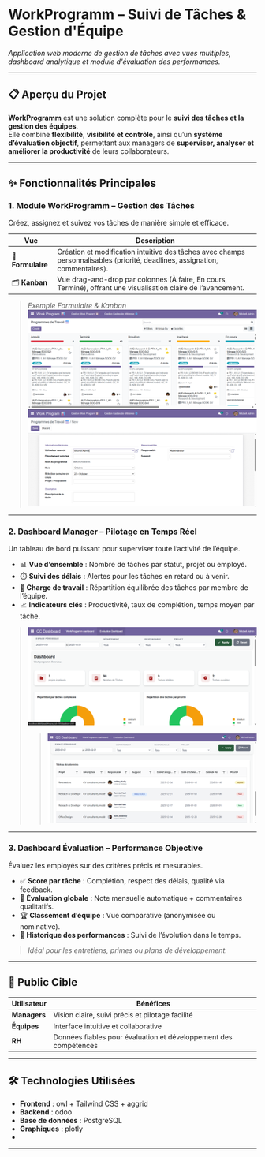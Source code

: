 # WorkProgramm – Suivi de Tâches & Gestion d'Équipe

*Application web moderne de gestion de tâches avec vues multiples, dashboard analytique et module d'évaluation des performances.*

---

## 📋 Aperçu du Projet

**WorkProgramm** est une solution complète pour le **suivi des tâches et la gestion des équipes**.  
Elle combine **flexibilité**, **visibilité et contrôle**, ainsi qu’un **système d’évaluation objectif**, permettant aux managers de **superviser, analyser et améliorer la productivité** de leurs collaborateurs.

---

## ✨ Fonctionnalités Principales

### 1. **Module WorkProgramm** – Gestion des Tâches
Créez, assignez et suivez vos tâches de manière simple et efficace.  

| Vue | Description |
|-----|------------|
| 📝 **Formulaire** | Création et modification intuitive des tâches avec champs personnalisables (priorité, deadlines, assignation, commentaires). |
| 🗂️ **Kanban** | Vue drag-and-drop par colonnes (À faire, En cours, Terminé), offrant une visualisation claire de l’avancement. |


> *Exemple Formulaire & Kanban*  
> ![Exemple Kanban](workprogramm/w1.png)  
> ![Exemple Formulaire](workprogramm/w2.png)

---

### 2. **Dashboard Manager** – Pilotage en Temps Réel
Un tableau de bord puissant pour superviser toute l’activité de l’équipe.

- 📊 **Vue d’ensemble** : Nombre de tâches par statut, projet ou employé.  
- ⏱️ **Suivi des délais** : Alertes pour les tâches en retard ou à venir.  
- 👥 **Charge de travail** : Répartition équilibrée des tâches par membre de l’équipe.  
- 📈 **Indicateurs clés** : Productivité, taux de complétion, temps moyen par tâche.

> ![Dashboard Preview](workprogramm/d1.png)
> > ![Dashboard Preview](workprogramm/d2.png)

---

### 3. **Dashboard Évaluation** – Performance Objective
Évaluez les employés sur des critères précis et mesurables.  

- ✅ **Score par tâche** : Complétion, respect des délais, qualité via feedback.  
- 🌟 **Évaluation globale** : Note mensuelle automatique + commentaires qualitatifs.  
- 🏆 **Classement d’équipe** : Vue comparative (anonymisée ou nominative).  
- 📅 **Historique des performances** : Suivi de l’évolution dans le temps.

> *Idéal pour les entretiens, primes ou plans de développement.*

---

## 🎯 Public Cible

| Utilisateur | Bénéfices |
|------------|-----------|
| **Managers** | Vision claire, suivi précis et pilotage facilité |
| **Équipes** | Interface intuitive et collaborative |
| **RH** | Données fiables pour évaluation et développement des compétences |

---

## 🛠️ Technologies Utilisées

- **Frontend** : owl + Tailwind CSS  + aggrid
- **Backend** : odoo 
- **Base de données** : PostgreSQL  
- **Graphiques** : plotly 
-

---




